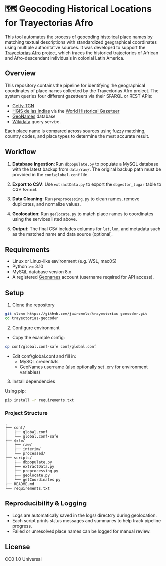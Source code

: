 # 🗺️ Geocoding Historical Locations for Trayectorias Afro

This tool automates the process of geocoding historical place names by matching textual descriptions with standardized geographical coordinates using multiple authoritative sources. It was developed to support the [Trayectorias Afro](https://trayectoriasafro.org/About) project, which traces the historical trajectories of African and Afro-descendant individuals in colonial Latin America.

## Overview

This repository contains the pipeline for identifying the geographical coordinates of place names collected by the Trayectorias Afro project. The system queries four different gazetteers via their SPARQL or REST APIs:

- [Getty TGN](https://www.getty.edu/research/tools/vocabularies/tgn/index.html)
- [HGIS de las Indias](https://hgisdelasindias.org/) via the [World Historical Gazetteer](https://whgazetteer.org/)
- [GeoNames](https://www.geonames.org/export/web-services.html) database
- [Wikidata](https://www.wikidata.org/wiki/Wikidata:Main_Page) query service.

Each place name is compared across sources using fuzzy matching, country codes, and place types to determine the most accurate result.

## Workflow

1. **Database Ingestion**: Run `dbpopulate.py` to populate a MySQL database with the latest backup from `data/raw/`. The original backup path must be provided in the `conf/global.conf` file.

2. **Export to CSV**: Use `extractData.py` to export the `dbgestor_lugar` table to CSV format.

3. **Data Cleaning**: Run `preprocessing.py` to clean names, remove duplicates, and normalize values.

4. **Geolocation**: Run `geolocate.py` to match place names to coordinates using the services listed above.

5. **Output**: The final CSV includes columns for `lat`, `lon`, and metadata such as the matched name and data source (optional).

## Requirements
- Linux or Linux-like environment (e.g. WSL, macOS)
- Python >= 3.10
- MySQL database version 8.x
- A registered [Geonames](https://www.geonames.org/export/web-services.html)  account (username required for API access).

## Setup
1. Clone the repository

```bash
git clone https://github.com/jairomelo/trayectorias-geocoder.git
cd trayectorias-geocoder
```

2. Configure environment

- Copy the example config:

```bash
cp conf/global.conf-safe conf/global.conf
```

- Edit conf/global.conf and fill in:
    - MySQL credentials
    - GeoNames username (also optionally set .env for environment variables)

3. Install dependencies

Using pip:

```bash
pip install -r requirements.txt
```

### Project Structure

```vbnet
.
├── conf/
│   ├── global.conf
│   └── global.conf-safe
├── data/
│   ├── raw/
│   ├── interim/
│   └── processed/
├── scripts/
│   ├── dbpopulate.py
│   ├── extractData.py
│   ├── preprocessing.py
│   ├── geolocate.py
│   └── getCoordinates.py
├── README.md
└── requirements.txt
```

## Reproducibility & Logging

- Logs are automatically saved in the logs/ directory during geolocation.
- Each script prints status messages and summaries to help track pipeline progress.
- Failed or unresolved place names can be logged for manual review.

## License
CC0 1.0 Universal